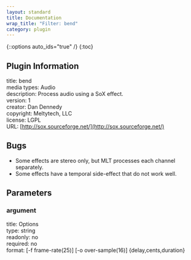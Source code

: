 ```yaml
---
layout: standard
title: Documentation
wrap_title: "Filter: bend"
category: plugin
---
```

{::options auto_ids="true" /}
{:toc}

## Plugin Information

title: bend  
media types:
Audio  
description: Process audio using a SoX effect.  
version: 1  
creator: Dan Dennedy  
copyright: Meltytech, LLC  
license: LGPL  
URL: [http://sox.sourceforge.net/](http://sox.sourceforge.net/)  

## Bugs

* Some effects are stereo only, but MLT processes each channel separately.
* Some effects have a temporal side-effect that do not work well.

## Parameters

### argument

title: Options    
type: string  
readonly: no  
required: no  
format: [-f frame-rate(25)] [-o over-sample(16)] {delay,cents,duration}  

